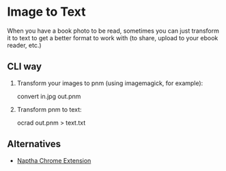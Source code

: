 # Image to Text

When you have a book photo to be read, sometimes you can just transform it to text to get a better format to work with (to share, upload to your ebook reader, etc.)

## CLI way

1. Transform your images to pnm (using imagemagick, for example):

    convert in.jpg out.pnm

2. Transform pnm to text:

    ocrad out.pnm > text.txt

## Alternatives

- [Naptha Chrome Extension](http://projectnaptha.com)